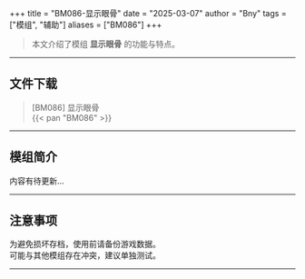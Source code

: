 +++
title = "BM086-显示眼骨"
date = "2025-03-07"
author = "Bny"
tags = ["模组", "辅助"]
aliases = ["BM086"]
+++

> 本文介绍了模组 **显示眼骨** 的功能与特点。

---

## 文件下载

> [BM086] 显示眼骨  
{{< pan "BM086" >}}  

---

## 模组简介

>  
内容有待更新...  

---

## 注意事项

>  
为避免损坏存档，使用前请备份游戏数据。  
可能与其他模组存在冲突，建议单独测试。  

---

